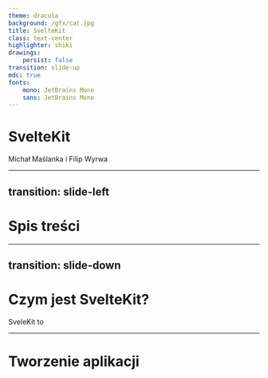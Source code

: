 ```yaml
---
theme: dracula
background: /gfx/cat.jpg
title: SvelteKit
class: text-center
highlighter: shiki
drawings:
    persist: false
transition: slide-up
mdc: true
fonts: 
    mono: JetBrains Mono
    sans: JetBrains Mono
---
```


# SvelteKit

Michał Maślanka i Filip Wyrwa

<div class="abs-br m-6 flex gap-2">
  <a href="https://github.com/MIKK0Z/sveltekit" target="_blank" alt="GitHub" title="Open in GitHub"
    class="text-xl slidev-icon-btn opacity-50 !border-none !hover:text-white">
    <carbon-logo-github />
  </a>
</div>

---
transition: slide-left
---

# Spis treści

<Toc />

---
transition: slide-down
---

# Czym jest SvelteKit?

SveleKit to 

---

# Tworzenie aplikacji
